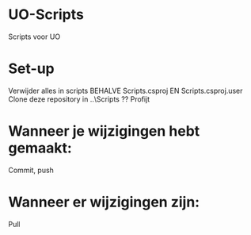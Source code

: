 # UO-Scripts
 Scripts voor UO

# Set-up
  Verwijder alles in scripts BEHALVE Scripts.csproj EN Scripts.csproj.user
  Clone deze repository in ..\Scripts
  ??
  Profijt

# Wanneer je wijzigingen hebt gemaakt:
Commit, push

# Wanneer er wijzigingen zijn:
Pull

